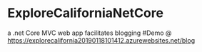 # ExploreCaliforniaNetCore
a .net Core MVC web app facilitates blogging
#Demo @ https://explorecalifornia20190118101412.azurewebsites.net/blog
